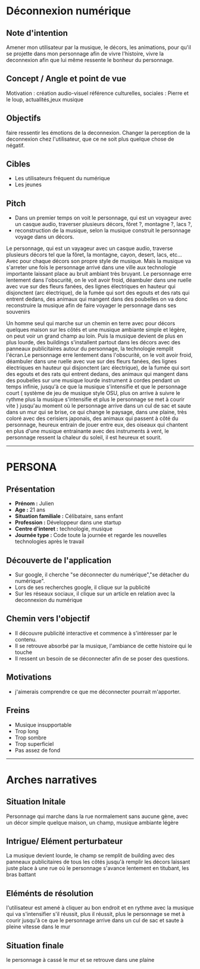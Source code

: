 # Déconnexion numérique 


## Note d'intention

Amener mon utilisateur par la musique, le décors, les animations, pour qu'il se projette dans mon personnage afin de vivre l'histoire, vivre la deconnexion afin que lui même ressente le bonheur du personnage.

## Concept / Angle et point de vue

Motivation : création audio-visuel
référence culturelles, sociales : Pierre et le loup, actualités,jeux musique

## Objectifs 

faire ressentir les émotions de la deconnexion.
Changer la perception de la deconnexion chez l'utilisateur, que ce ne soit plus quelque chose de négatif.

## Cibles

- Les utilisateurs fréquent du numérique
- Les jeunes


## Pitch
- Dans un premier temps on voit le personnage, qui est un voyageur avec un casque audio, traverser plusieurs décors, fôret ?, montagne ?, lacs ?,
- reconstruction de la musique, selon la musique construit le personnage voyage dans un décors.

Le personnage, qui est un vayageur avec un casque audio, traverse plusieurs décors tel que la fôret, la montagne, cayon, desert, lacs, etc... Avec pour chaque décors son propre style de musique. Mais la musique va s'arreter une fois le personnage arrivé dans une ville aux technologie importante laissant place au bruit ambiant très bruyant. Le personnage erre lentement dans l'obscurité, on le voit avoir froid, déambuler dans une ruelle avec vue sur des fleurs fanées, des lignes électriques en hauteur qui disjonctent (arc électrique), de la fumée qui sort des egouts et des rats qui entrent dedans, des animaux qui mangent dans des poubelles on va donc reconstruire la musique afin de faire voyager le personnage dans ses souvenirs 

Un homme seul qui marche sur un chemin en terre avec pour décors quelques maison sur les côtés et une musique ambiante simple et légère, on peut voir un grand champ au loin. Puis la musique devient de plus en plus lourde, des buildings s'installent partout dans les décors avec des panneaux publicitaires autour du personnage, la technologie remplit l'écran.Le personnage erre lentement dans l'obscurité, on le voit avoir froid, déambuler dans une ruelle avec vue sur des fleurs fanées, des lignes électriques en hauteur qui disjonctent (arc électrique), de la fumée qui sort des egouts et des rats qui entrent dedans, des animaux qui mangent dans des poubelles sur une musique lourde instrument à cordes pendant un temps infinie, jusqu'à ce que la musique s'intensifie et que le personnage court ( système de jeu de musique style OSU, plus on arrive à suivre le rythme plus la musique s'intensifie et plus le personnage se met à courir vite ) jusqu'au moment où le personnage arrive dans un cul de sac et saute dans un mur qui se brise, ce qui change le paysage, dans une plaine, très coloré avec des cerisiers japonais, des animaux qui passent à côté du personnage, heureux entrain de jouer entre eux, des oiseaux qui chantent en plus d'une musique entrainante avec des instruments à vent, le personnage ressent la chaleur du soleil, il est heureux et sourit.


***
# PERSONA 

## Présentation
- **Prénom :** Julien
- **Age :** 21 ans
- **Situation familiale :** Célibataire, sans enfant
- **Profession :** Développeur dans une startup
- **Centre d'interet :** technologie, musique
- **Journée type :** Code toute la journée et regarde les nouvelles technologies après le travail

## Découverte de l'application
- Sur google, il cherche "se déconnecter du numérique","se détacher du numérique".
- Lors de ses recherches google, il clique sur la publicité
- Sur les réseaux sociaux, il clique sur un article en relation avec la deconnexion du numérique

## Chemin vers l'objectif
- Il découvre publicité interactive et commence à s'intéresser par le contenu.
- Il se retrouve absorbé par la musique, l'ambiance de cette histoire qui le touche 
- Il ressent un besoin de se déconnecter afin de se poser des questions.  

## Motivations 
- j'aimerais comprendre ce que me déconnecter pourrait m'apporter.

## Freins
- Musique insupportable
- Trop long
- Trop sombre
- Trop superficiel
- Pas assez de fond

***

# Arches narratives

## Situation Initale
Personnage qui marche dans la rue normalement sans aucune gène, avec un décor simple quelque maison, un champ, musique ambiante légère
## Intrigue/ Elément perturbateur 
La musique devient lourde, le champ se remplit de building avec des panneaux publicitaires de tous les côtés jusqu'à remplir les décors laissant juste place à une rue où le personnage s'avance lentement en titubant, les bras battant
## Eléménts de résolution 
l'utilisateur est amené à cliquer au bon endroit et en rythme avec la musique qui va s'intensifier s'il réussit, plus il réussit, plus le personnage se met à courir jusqu'à ce que le personnage arrive dans un cul de sac et saute à pleine vitesse dans le mur
## Situation finale
le personnage à cassé le mur et se retrouve dans une plaine 
